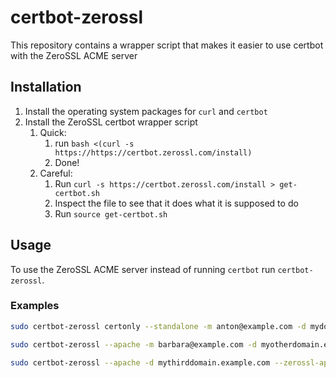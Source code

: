 certbot-zerossl
===============

This repository contains a wrapper script that makes it easier to use certbot
with the ZeroSSL ACME server

Installation
------------

1. Install the operating system packages for `curl` and `certbot` 
2. Install the ZeroSSL certbot wrapper script
   1. Quick: 
      1. run `bash <(curl -s https://https://certbot.zerossl.com/install)`
      2. Done!
   2. Careful: 
      1. Run `curl -s https://certbot.zerossl.com/install > get-certbot.sh`
      2. Inspect the file to see that it does what it is supposed to do
      3. Run `source get-certbot.sh`
      
Usage
-----

To use the ZeroSSL ACME server instead of running `certbot` run `certbot-zerossl`.

### Examples

```bash
sudo certbot-zerossl certonly --standalone -m anton@example.com -d mydomain.example.com
```

```bash
sudo certbot-zerossl --apache -m barbara@example.com -d myotherdomain.example.com
```

```bash
sudo certbot-zerossl --apache -d mythirddomain.example.com --zerossl-api-key 1234567890abcdef1234567890abcdef
```

